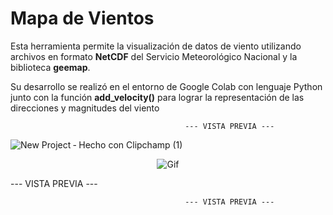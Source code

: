# Mapa de Vientos

Esta herramienta permite la visualización de datos de viento utilizando archivos en formato **NetCDF** del Servicio Meteorológico Nacional y la biblioteca **geemap**.

Su desarrollo se realizó en el entorno de Google Colab con lenguaje Python junto con la función **add_velocity()** para lograr la representación de las direcciones y magnitudes del viento



                                           --- VISTA PREVIA --- 
                                           
![New Project ‐ Hecho con Clipchamp (1)](https://github.com/user-attachments/assets/c31c338d-cd59-40d8-a5fc-4f7ccb64fcc4)

<p align="center">
  <img src=images/landsat_rioBermejo.gif alt="Gif">
</p>
                                           --- VISTA PREVIA --- 


                                           --- VISTA PREVIA --- 
